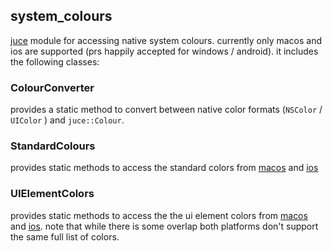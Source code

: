 ## system_colours
[juce](https://github.com/WeAreROLI/JUCE) module for accessing native system colours. currently only macos and ios
are supported (prs happily accepted for windows / android). it includes the
following classes:

### ColourConverter
provides a static method to convert between native color formats (`NSColor` / `UIColor` )
and `juce::Colour`.

### StandardColours
provides static methods to access the standard colors from
[macos](https://developer.apple.com/documentation/appkit/nscolor/standard_colors?language=objc)
and [ios](https://developer.apple.com/documentation/uikit/uicolor/standard_colors?language=objc)

### UIElementColors
provides static methods to access the the ui element colors from
[macos](https://developer.apple.com/documentation/appkit/nscolor/ui_element_colors?language=objc)
and
[ios](https://developer.apple.com/documentation/uikit/uicolor/ui_element_colors?language=objc).
note that while there is some overlap both platforms don't support the same
full list of colors.



